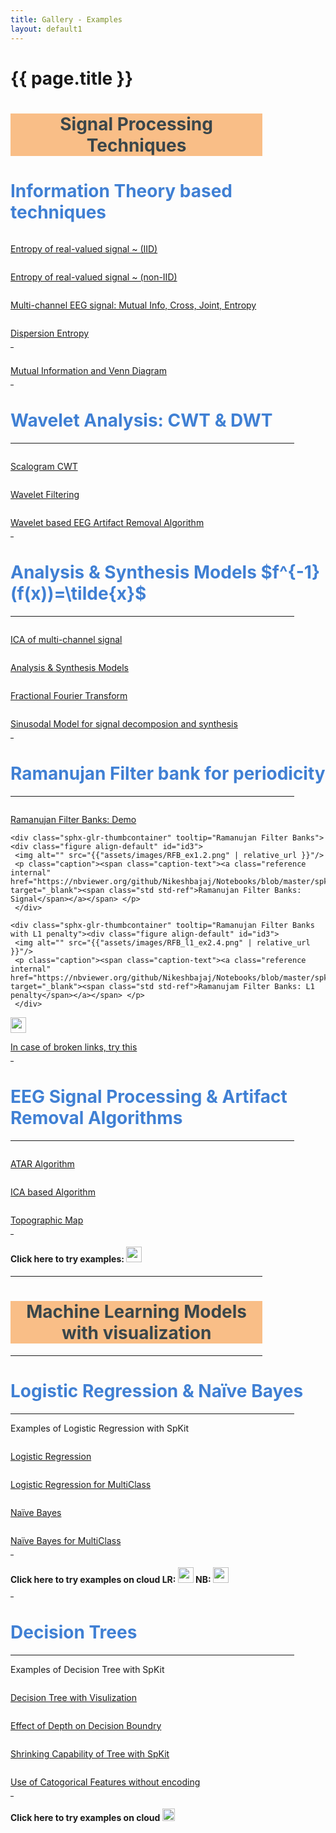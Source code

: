 ```yaml
---
title: Gallery - Examples
layout: default1
---
```


# {{ page.title }}

<script type="text/javascript"
  src="http://cdnjs.cloudflare.com/ajax/libs/mathjax/2.7.1/MathJax.js?config=TeX-AMS-MML_HTMLorMML">
</script>
<script type='text/x-mathjax-config'>
MathJax.Hub.Config({                  
tex2jax: {                  
    inlineMath: [ ['$','$'], ["\[","\]"] ],                  
},                  
"HTML-CSS": {                  
    linebreaks: {                  
        automatic: true                   
    }                  
}                  
});                  
</script>                  
<script type="text/javascript" async src = "https://cdnjs.cloudflare.com/ajax/libs/mathjax/2.7.1/MathJax.js?config=TeX-MML-AM_CHTML"></script>

<!--
You can use HTML elements in Markdown, such as the comment element, and they won't
be affected by a markdown parser. However, if you create an HTML element in your
markdown file, you cannot use markdown syntax within that element's contents.
-->
<!-- # <ins>Signal Processing Techniques</ins> -->
<div id="index-grid-half" class="section group">

<!-- <h1 style="max-width: 90%; text-align:center;background: #F9BE87;display=flex;padding:10px;"><a style="color:black;">Signal Processing Techniques</a></h1> -->
<h1 style="max-width: 80%; text-align:center;background: #F9BE87;color:#3A464A;">Signal Processing Techniques</h1>


<!-- <h1 style="text-align:center;display=block;padding:10px;left:50%;"><a style="color:black;">Signal Processing Techniques</a></h1> -->

<!-- <span id="id2"></span><h1 id = 'ITC' style="text-align:left;"><a style="color:DodgerBlue;" class="toc-backref" href="#ITC"><span class="section-number"></span>Information Theory based techniques</a></h1> -->

<h1 id = 'ITC' style="text-align:left;color:#4080D4;">Information Theory based techniques</h1>
<!-- <p style="text-align:left;"></p> -->

   <div class="sphx-glr-thumbcontainer" tooltip="Computing entropy of real-valued signal.">
     <div class="figure align-default" id="">
     <img alt="" src="{{"assets/images/entropy_3.jpg" | relative_url }}"/>
     <p class="caption"><span class="caption-text">
     <a class="reference internal" href="https://nbviewer.org/github/Nikeshbajaj/Notebooks/blob/master/spkit/SP/Entropy_example.ipynb"  target="_blank">Entropy of real-valued signal ~ (IID)</a>
     </span>
     </p>
     </div>
   </div>
   <div class="sphx-glr-thumbcontainer" tooltip="Computing entropy of real-valued signal.">
     <div class="figure align-default" id="">
     <img alt="" src="{{"assets/images/entropy_2.jpg" | relative_url }}"/>
     <p class="caption"><span class="caption-text">
     <a class="reference internal" href="https://spkit.readthedocs.io/en/latest/informationtheory.html#entropy-of-real-valued-signal-non-iid"  target="_blank">Entropy of real-valued signal ~ (non-IID)</a></span>
     </p>
     </div>
   </div>
   <div class="sphx-glr-thumbcontainer" tooltip="Multi-channel EEG analysis with Information Theory"><div class="figure align-default" id="id3">
     <img alt="" src="{{"assets/images/EEG_it4.png" | relative_url }}"/>
     <p class="caption"><span class="caption-text"><a class="reference internal" href="https://nbviewer.org/github/Nikeshbajaj/Notebooks/blob/master/spkit/SP/Entropy_EEG_Example.ipynb" target="_blank">Multi-channel EEG signal: Mutual Info, Cross, Joint, Entropy</a></span></p>
     </div>
   </div>
    <div class="sphx-glr-thumbcontainer" tooltip="Dispersion Entropy"><div class="figure align-default" id="id3">
    <img alt="" src="{{"assets/images/dis_entropy_4.png" | relative_url }}"/>
    <p class="caption"><span class="caption-text"><a class="reference internal" href="https://nbviewer.org/github/Nikeshbajaj/Notebooks/blob/master/spkit/SP/Dispersion_Entropy_1_demo_EEG.ipynb" target="_blank">Dispersion Entropy</a></span></p>
    </div>
      </div>
  <div class="toctree-wrapper compound"></div>
  <hr style="width:1%;margin-left: 0px;">
   <div class="sphx-glr-thumbcontainer" tooltip="Venn Diagram and Mutual Info."><div class="figure align-default" id="id3">
     <img alt="" src="{{"assets/images/MutualInfo_Venn_1.gif" | relative_url }}"/>
     <p class="caption"><span class="caption-text"><a class="reference internal" href="https://mybinder.org/v2/gh/Nikeshbajaj/Notebooks/master?urlpath=lab/tree/spkit_SP" target="_blank">Mutual Information and Venn Diagram</a></span>
     </p>
     </div>
   </div>

  

<!---================================================================ -->
  <div class="toctree-wrapper compound"></div>
  <hr style="width:1%;margin-left: 0px;">
  <!-- <hr style="width:10%;margin-left: 0px;"> -->
  <!-- <hr width="10%"> -->
  <!-- <span id="id2"></span> -->
  <h1 id = 'wavelet' style="text-align:left;color:#4080D4;">Wavelet Analysis: CWT & DWT</h1>
  <hr style="width:90%;margin-left: 0px;margin-right: 0px;margin-top: 0px;">

<!-- <a style="color:DodgerBlue;"></a>
  <p style="text-align:left;"></p> -->

   <div class="toctree-wrapper compound"></div>
   <div class="sphx-glr-thumbcontainer" tooltip="Scalogram CWT with different wavelets"><div class="figure align-default" id="id3">
     <img alt="" src="{{"assets/images/cwt.jpg" | relative_url }}"/>
     <p class="caption"><span class="caption-text"><a class="reference internal" href="https://nbviewer.org/github/Nikeshbajaj/Notebooks/blob/master/spkit/SP/ScalogramCWT_v0.0.9.2.ipynb" target="_blank"><span class="std std-ref">Scalogram CWT</span></a></span> </p>
     </div>
   </div>
   <div class="sphx-glr-thumbcontainer" tooltip="Wavelet Filtering"><div class="figure align-default" id="id3">
   <img alt="" src="{{"assets/images/wavelet_filtering_2.png" | relative_url }}"/>
   <p class="caption"><span class="caption-text"><a class="reference internal" href="wfilter" target="_blank"><span class="std std-ref">Wavelet Filtering</span></a></span> </p>
   </div>
 </div>
 <div class="sphx-glr-thumbcontainer" tooltip="Automatic and Tunable Artifact Removal Algorithm.">
    <div class="figure align-default" id="">
    <img alt="" src="{{"assets/images/ATAR_Beta_tune_2.gif" | relative_url }}"/>
    <p class="caption"><span class="caption-text"><a class="reference internal" href="https://nbviewer.org/github/Nikeshbajaj/Notebooks/blob/master/spkit/SP/ATAR_Algorithm_EEG_Artifact_Removal.ipynb"  target="_blank"><span class="std std-ref">Wavelet based EEG Artifact Removal Algorithm</span></a></span> </p>
    </div>
  </div>


<!---================================================================ -->
<div class="toctree-wrapper compound"></div>
<!-- <hr style="width:90%;margin-left: 0px;margin-right: 0px;"> -->
<hr style="width:1%;margin-left: 0px;">
 <!-- <hr width="10%"> -->
 <!-- <span id="id2"></span><h1 style="text-align:left;"><a style="color:DodgerBlue;" class="toc-backref" href="#A&S"><span class="section-number"></span>Analysis & Synthesis Models $$f^{-1}(f(x))=\tilde{x}$$</a></h1> -->

<h1 id = 'A&S' style="text-align:left;color:#4080D4;">Analysis & Synthesis Models $f^{-1}(f(x))=\tilde{x}$</h1>
<hr style="width:90%;margin-left: 0px;margin-right: 0px;margin-top: 0px;">

 <!-- <p style="text-align:left;"></p> -->

 <div class="sphx-glr-thumbcontainer" tooltip="ICA of EEG signal"><div class="figure align-default" id="id3">
   <img alt="" src="{{"assets/images/ICA_EEG_3.jpg" | relative_url }}"/>
   <p class="caption"><span class="caption-text"><a class="reference internal" href="https://nbviewer.org/github/Nikeshbajaj/Notebooks/blob/master/spkit/SP/ICA_EEG_example.ipynb" target="_blank"><span class="std std-ref">ICA of multi-channel signal</span></a></span> </p>
   </div>
 </div>

 <div class="sphx-glr-thumbcontainer" tooltip="Analysis & Synthesis Models"><div class="figure align-default" id="id3">
    <img alt="" src="{{"assets/images/A&S_blockgiagram_1.png" | relative_url }}"/>
    <p class="caption"><span class="caption-text"><a class="reference internal" href="https://nbviewer.org/github/Nikeshbajaj/Notebooks/blob/master/spkit/SP/Analysis_Sythesis_Models.ipynb" target="_blank"><span class="std std-ref">Analysis & Synthesis Models</span></a></span> </p>
    </div>
  </div>
  <div class="sphx-glr-thumbcontainer" tooltip="Fractional Fourier Transform"><div class="figure align-default" id="id3">
    <img alt="" src="{{"assets/images/frft_sin_3.gif" | relative_url }}"/>
    <p class="caption"><span class="caption-text"><a class="reference internal" href="https://nbviewer.org/github/Nikeshbajaj/Notebooks/blob/master/spkit/SP/FRFT_demo_sine.ipynb" target="_blank"><span class="std std-ref">Fractional Fourier Transform</span></a></span> </p>
    </div>
  </div>

  <div class="sphx-glr-thumbcontainer" tooltip="Sinusodal Model"><div class="figure align-default" id="id3">
    <img alt="" src="{{"assets/images/sinusodal_model_2.png" | relative_url }}"/>
    <p class="caption"><span class="caption-text"><a class="reference internal" href="https://nbviewer.org/github/Nikeshbajaj/Notebooks/blob/master/spkit/SP/Sinasodal_Model_AnalysisSynthesis.ipynb" target="_blank"><span class="std std-ref">Sinusodal Model for signal decomposion and synthesis</span></a></span> </p>
    </div>
  </div>

<!---================================================================ -->
 <div class="toctree-wrapper compound"></div>
 <!-- <hr width="10%"> -->
 <hr style="width:1%;margin-left: 0px;">
 <!-- <span id="id2"></span><h1 style="text-align:left;"><a style="color:DodgerBlue;" class="toc-backref" href="#A&S"><span class="section-number"></span>Ramanujan Filter bank for periodicity</a></h1>
 <p style="text-align:left;"></p> -->

 <h1 id = 'RBF' style="text-align:left;color:#4080D4;">Ramanujan Filter bank for periodicity</h1>
 <hr style="width:90%;margin-left: 0px;margin-right: 0px;margin-top: 0px;">
 <!-- <hr style="width:1%;margin-left: 0px;"> -->

   <div class="sphx-glr-thumbcontainer" tooltip="Ramanujan Filter Banks: Demo"><div class="figure align-default" id="id3">
     <img alt="" src="{{"assets/images/RFB_ex2.2.png" | relative_url }}"/>
     <p class="caption"><span class="caption-text"><a class="reference internal" href="https://nbviewer.org/github/Nikeshbajaj/Notebooks/blob/master/spkit/SP/Ramanujan_Filter_Banks_for_Period_Estimation_Demo_examples.ipynb" target="_blank"><span class="std std-ref">Ramanujan Filter Banks: Demo</span></a></span> </p>
     </div>
   </div>

    <div class="sphx-glr-thumbcontainer" tooltip="Ramanujan Filter Banks"><div class="figure align-default" id="id3">
     <img alt="" src="{{"assets/images/RFB_ex1.2.png" | relative_url }}"/>
     <p class="caption"><span class="caption-text"><a class="reference internal" href="https://nbviewer.org/github/Nikeshbajaj/Notebooks/blob/master/spkit/SP/Ramanujan_Filter_Banks_for_Period_Estimation_from_signal.ipynb" target="_blank"><span class="std std-ref">Ramanujan Filter Banks: Signal</span></a></span> </p>
     </div>
   </div>

    <div class="sphx-glr-thumbcontainer" tooltip="Ramanujan Filter Banks with L1 penalty"><div class="figure align-default" id="id3">
     <img alt="" src="{{"assets/images/RFB_l1_ex2.4.png" | relative_url }}"/>
     <p class="caption"><span class="caption-text"><a class="reference internal" href="https://nbviewer.org/github/Nikeshbajaj/Notebooks/blob/master/spkit/SP/Ramanujan_Filter_Banks_for_Period_Estimation_with_sparse_penalty.ipynb" target="_blank"><span class="std std-ref">Ramanujam Filter Banks: L1 penalty</span></a></span> </p>
     </div>
   </div>

   <div class="sphx-glr-thumbcontainer" tooltip="Binder Links"><div class="figure align-default" id="id3">
     <img alt="" src="https://mybinder.org/badge_logo.svg" height="25em"/>
     <p class="caption"><span class="caption-text"><a class="reference internal" href="https://mybinder.org/v2/gh/Nikeshbajaj/Notebooks/master?urlpath=lab/tree/spkit_SP" target="_blank"><span class="std std-ref">In case of broken links, try this</span></a></span> </p>
     </div>
   </div>


<!---================================================================ -->
<div class="toctree-wrapper compound"></div>
   <!-- <hr width="10%"> -->
<hr style="width:1%;margin-left: 0px;">
   <!-- <span id="id1"></span><h1 style="text-align:left;"><a style="color:DodgerBlue;" class="toc-backref" href="#EEG"><span class="section-number"></span>EEG Signal Processing & Artifact Removal Algorithms</a>
   <a class="headerlink" href="#eeg" title="Permalink to this headline">¶</a></h1>
   <p style="text-align:left;"></p> -->

 <h1 id='EEG' style="text-align:left;color:#4080D4;">EEG Signal Processing & Artifact Removal Algorithms</h1>
 <hr style="width:90%;margin-left: 0px;margin-right: 0px;margin-top: 0px;">
   <!-- <hr style="width:1%;margin-left: 0px;"> -->

<div class="sphx-glr-thumbcontainer" tooltip="Automatic and Tunable Artifact Removal Algorithm.">
   <div class="figure align-default" id="">
   <img alt="" src="{{"assets/images/ATAR_Beta_tune_2.gif" | relative_url }}"/>
 <p class="caption"><span class="caption-text"><a class="reference internal" href="https://nbviewer.org/github/Nikeshbajaj/Notebooks/blob/master/spkit/SP/ATAR_Algorithm_EEG_Artifact_Removal.ipynb"  target="_blank"><span class="std std-ref">ATAR Algorithm</span></a></span> </p>
   </div>
 </div>
<div class="sphx-glr-thumbcontainer" tooltip="ICA based Artifact Removal Algorithm.">
   <div class="figure align-default" id="">
   <img alt="" src="{{"assets/images/ICA_Artifact_Removal.png" | relative_url }}"/>
   <p class="caption"><span class="caption-text"><a class="reference internal" href="https://nbviewer.org/github/Nikeshbajaj/Notebooks/blob/master/spkit/SP/ICA_based_Artifact_Removal.ipynb"  target="_blank"><span class="std std-ref">ICA based Algorithm</span></a></span> </p>
   </div>
 </div>
 <div class="sphx-glr-thumbcontainer" tooltip="Topographical Maps.">
    <div class="figure align-default" id="">
    <img alt="" src="{{"examples/figures/eeg_dynamic_ssfi_1.gif" | relative_url }}"/>
    <p class="caption"><span class="caption-text"><a class="reference internal" href="gen_topo"  target="_blank"><span class="std std-ref">Topographic Map</span></a></span> </p>
    </div>
  </div>


 <div class="toctree-wrapper compound"></div>
 <!-- <hr width="10%"> -->
 <hr style="width:1%;margin-left: 0px;">
 <h4 style="text-align:left;">Click here to try examples: <a class="reference external" href="https://mybinder.org/v2/gh/Nikeshbajaj/Notebooks/master?urlpath=lab/tree/spkit_SP" target="_blank"><img src="https://mybinder.org/badge_logo.svg" height="25em"></a> </h4>
</div>
<div class="toctree-wrapper compound"></div>
<!-- <hr style="width:1%;margin-left: 0px;"> -->
<!--
<div id="index-grid-half" class="section group">
   <span id="id1"></span><h1 style="text-align:left;"><a style="color:DodgerBlue;" class="toc-backref" href="#EEG"><span class="section-number"></span>EEG Signal Processing</a>
   <a class="headerlink" href="#artifact-eeg" title="Permalink to this headline">¶</a></h1>
   <p style="text-align:left;"></p>
  <div class="sphx-glr-thumbcontainer" tooltip="Topographical Maps.">
     <div class="figure align-default" id="">
     <img alt="" src="{{"examples/figures/eeg_dynamic_ssfi_1.gif" | relative_url }}"/>
     <p class="caption"><span class="caption-text"><a class="reference internal" href="gen_topo"  target="_blank"><span class="std std-ref">Topographic Map</span></a></span> </p>
     </div>
   </div>
   <div class="toctree-wrapper compound"></div>
   <hr width="10%">
  </div> -->


<!-- # <ins>Machine Learning Models with visualization</ins> -->

 <div id="index-grid-half" class="section group">

 <!-- <hr style="width:50%;size:3;color:black;margin-left: 0px;"> -->

 <!-- <hr style="height:2px; width:50%; border-width:0; color:red; background-color:red;margin-left: 0px;"> -->
 <!-- <a name='ml'></a> -->
 <hr style="color:#3A464A; width:80%;margin-left: 0px;margin-right: 0px;margin-top: 0px;margin-bottom: 0px;">
 <h1 id = 'ML' style="color:#3A464A; max-width: 80%; text-align:center; background: #F9BE87;">Machine Learning Models with visualization</h1>
 <hr style="color:#3A464A; width:80%;margin-left: 0px;margin-right: 0px;margin-top: 0px;">
   <!-- <hr style="width:1%;margin-left: 0px;"> -->
<!-- <a style="color:#3A464A;"></a> -->
 <!-- class="toc-backref" -->
<!-- <a class="headerlink" href="#ml" title="">¶</a> -->



 <!-- <span id="id1"></span><h1 style="text-align:left;"><a style="color:DodgerBlue;" class="toc-backref" href="#LR"><span class="section-number"></span>Logistic Regression & Naïve Bayes</a></h1> -->
<h1 id='LRNB' style="text-align:left;color:#4080D4;">Logistic Regression & Naïve Bayes</h1>
<hr style="width:90%;margin-left: 0px;margin-right: 0px;margin-top: 0px;">
  <!-- <hr style="width:1%;margin-left: 0px;"> -->


 <p style="text-align:left;">Examples of Logistic Regression with SpKit</p>
 <div class="sphx-glr-thumbcontainer" tooltip="An example to demonstrate the visulization of Logistic Regression while training and plotting resulting weights.">
   <div class="figure align-default" id="">
   <img alt="" src="{{"assets/images/LR_v1.gif" | relative_url }}"/>
   <p class="caption"><span class="caption-text"><a class="reference internal" href="https://nbviewer.jupyter.org/github/Nikeshbajaj/Notebooks/blob/master/spkit_ML/LogisticRegression/1_LogisticRegression_examples_spkit.ipynb"  target="_blank"><span class="std std-ref">Logistic Regression</span></a></span> </p>
   </div>
 </div>

 <div class="toctree-wrapper compound"></div>

 <div class="sphx-glr-thumbcontainer" tooltip="Analysing weights"><div class="figure align-default" id="id3">
   <img alt="" src="{{"assets/images/LR_v2.png" | relative_url }}"/>
   <p class="caption"><span class="caption-text"><a class="reference internal" href="https://nbviewer.jupyter.org/github/Nikeshbajaj/Notebooks/blob/master/spkit_ML/LogisticRegression/2_LogisticRegression_Examples_spkitV0.0.9.ipynb" target="_blank"><span class="std std-ref">Logistic Regression for MultiClass</span></a></span> </p>
   </div>
 </div>

 <div class="sphx-glr-thumbcontainer" tooltip="Naive Bayes"><div class="figure align-default" id="id3">
   <img alt="" src="{{"assets/images/Bayes_rule.png" | relative_url }}"/>
   <p class="caption"><span class="caption-text"><a class="reference internal" href="https://nbviewer.jupyter.org/github/Nikeshbajaj/Notebooks/blob/master/spkit_ML/NaiveBayes/1_NaiveBayes_example_spkit.ipynb"><span class="std std-ref">Naïve Bayes</span></a></span> </p>
   </div>
 </div>

 <div class="sphx-glr-thumbcontainer" tooltip="Analysing weights"><div class="figure align-default" id="id3">
   <img alt="" src="{{"assets/images/NaiveBayes_1.png" | relative_url }}"/>
   <p class="caption"><span class="caption-text"><a class="reference internal" href="https://nbviewer.jupyter.org/github/Nikeshbajaj/Notebooks/blob/master/spkit_ML/NaiveBayes/1_NaiveBayes_example_spkit.ipynb" target="_blank"><span class="std std-ref">Naïve Bayes for MultiClass</span></a></span> </p>
   </div>
 </div>


 <div class="toctree-wrapper compound"></div>
 <!-- <hr width="10%"> -->
 <hr style="width:1%;margin-left: 0px;">
 <h4 style="text-align:left;">Click here to try examples on cloud LR: <a class="reference external" href="https://mybinder.org/v2/gh/Nikeshbajaj/Notebooks/master?urlpath=lab/tree/spkit_ML/LogisticRegression" target="_blank"><img src="https://mybinder.org/badge_logo.svg" height="25em"></a> NB: <a class="reference external" href="https://mybinder.org/v2/gh/Nikeshbajaj/Notebooks/master?urlpath=lab/tree/spkit_ML/NaiveBayes"><img src="https://mybinder.org/badge_logo.svg" height="25em"></a></h4>
 </div>

 <div id="index-grid-half" class="section group">
 <hr style="width:1%;margin-left: 0px;">
 <!-- <span id="id1"></span><h1 style="text-align:left;"><a style="color:DodgerBlue;" class="toc-backref" href="#trees"><span class="section-number"></span>Decision Trees</a></h1> -->
 <h1 id='trees' style="text-align:left;color:#4080D4;">Decision Trees</h1>
 <hr style="width:90%;margin-left: 0px;margin-right: 0px;margin-top: 0px;">
   <!-- <hr style="width:1%;margin-left: 0px;"> -->


 <p style="text-align:left;">Examples of Decision Tree with SpKit</p>

 <div class="sphx-glr-thumbcontainer" tooltip="An example to demonstrate the visulization of tree while training and plotting resulting tree.">
   <div class="figure align-default" id="">
   <img alt="" src="{{"assets/images/tree-viz.gif" | relative_url }}"/>
   <p class="caption"><span class="caption-text"><a class="reference internal" href="https://nbviewer.jupyter.org/github/Nikeshbajaj/Notebooks/blob/master/spkit/0.0.9/ML/Trees/1_DecisionTree_Visualization_spkit_v0.0.9.ipynb" target="_blank"><span class="std std-ref">Decision Tree with Visulization</span></a></span> </p>
   </div>
 </div>

 <div class="toctree-wrapper compound"></div>

 <div class="sphx-glr-thumbcontainer" tooltip="Analysing depth and decision boundries"><div class="figure align-default" id="id3">
   <img alt="" src="{{"assets/images/trees-grid.png" | relative_url }}"/>
   <p class="caption"><span class="caption-text"><a class="reference internal" href="https://nbviewer.jupyter.org/github/Nikeshbajaj/Notebooks/blob/master/spkit/0.0.9/ML/Trees/2_ClassificationTrees_Depth_DecisionBoundaries_spkit_v0.0.9.ipynb" target="_blank"><span class="std std-ref">Effect of Depth on Decision Boundry</span></a></span> </p>
   </div>
 </div>

 <div class="toctree-wrapper compound"></div>

 <div class="sphx-glr-thumbcontainer" tooltip="AN example to show the shrinking capability of tree from SpKit"><div class="figure align-default" id="id4">
   <img alt="" src="{{"assets/images/tree-shrink.png" | relative_url }}"/>
   <p class="caption"><span class="caption-text"><a class="reference internal" href="https://nbviewer.jupyter.org/github/Nikeshbajaj/Notebooks/blob/master/spkit/0.0.9/ML/Trees/3_DecisionTrees_ShrinkingCapability_spkit_v0.0.9.ipynb" target="_blank"><span class="std std-ref">Shrinking Capability of Tree with SpKit</span></a></span></p>
   </div>
 </div>

 <!-- <div class="toctree-wrapper compound"></div> -->

 <div class="sphx-glr-thumbcontainer" tooltip="An example showing how to use catogorical features without need of any enconding"><div class="figure align-default" id="id5">
   <img alt="" src="{{"assets/images/tree-cat.png" | relative_url }}"/>
   <p class="caption"><span class="caption-text"><a class="reference internal" href="https://nbviewer.jupyter.org/github/Nikeshbajaj/Notebooks/blob/master/spkit/0.0.9/ML/Trees/4_DecisionTrees_CatogoricalFeatures_spkit_v0.0.9.ipynb" target="_blank"><span class="std std-ref">Use of Catogorical Features without encoding</span></a></span></p>
   </div>
 </div>

 <div class="toctree-wrapper compound"></div>
 <!-- <hr width="10%"> -->
 <hr style="width:1%;margin-left: 0px;">
   <h4 style="text-align:left;">Click here to try examples on cloud <a class="reference external" href="https://mybinder.org/v2/gh/Nikeshbajaj/Notebooks/master?urlpath=lab/tree/spkit/0.0.9/ML/Trees" target="_blank"><img src="https://mybinder.org/badge_logo.svg" height="20em"></a></h4>
 </div>

   <!-- <hr style="width:1%;margin-left: 0px;"> -->

<div id="index-grid-half" class="section group">
<!-- <span id="id1"></span> -->
<!-- <h1 style="text-align:left;"><a style="color:blue;" class="toc-backref" href="#logit"> -->
<!-- <span class="section-number"></span>..</a> -->
<!-- <hr width="10%"> -->
 <!-- </div> -->
   <!--<h3 style="text-align:left;">More to come ..</h3> -->

 <!--</div>-->
<!--
 <div id="index-grid-half" class="section group">
 <span id="id1"></span><h1 style="text-align:left;"><a style="color:blue;" class="toc-backref" href="#RF"><span class="section-number"></span>Random Forest</a>
 <a class="headerlink" href="#tutorial-examples" title="Permalink to this headline">¶</a></h1>
 <p style="text-align:left;">Examples with SpKit</p>
 </div>
-->

<!--
 <div id="index-grid-half" class="section group">
 <span id="id1"></span><h1 style="text-align:left;"><a style="color:blue;" class="toc-backref" href="#SVM"><span class="section-number"></span>Spport Vector Machine</a>
 <a class="headerlink" href="#tutorial-examples" title="Permalink to this headline">¶</a></h1>
 <p style="text-align:left;">Examples with SpKit</p>
 </div>
-->
<!--
 <div id="index-grid-half" class="section group">
 <span id="id1"></span><h1 style="text-align:left;"><a style="color:blue;" class="toc-backref" href="#NN"><span class="section-number"></span>Neural Networks</a>
 <a class="headerlink" href="#tutorial-examples" title="Permalink to this headline">¶</a></h1>
 <p style="text-align:left;">Examples with SpKit</p>
 </div>
-->
<!--
 <div id="index-grid-half" class="section group">
 <span id="id1"></span><h1 style="text-align:left;"><a style="color:blue;" class="toc-backref" href="#ensemble"><span class="section-number"></span>Ensemble Approach</a>
 <a class="headerlink" href="#tutorial-examples" title="Permalink to this headline">¶</a></h1>
 <p style="text-align:left;">Examples with SpKit</p>
 </div>
-->
 <!-- </div> -->


<!--
 <div id="index-grid-full" class="section group"></div>
 <div id="getting-started"><a href="{{"userguide" | relative_url }}" class="btn btn-primary">Getting Started</a></div>
 <div id="index-grid-full" class="section group"></div>
-->

